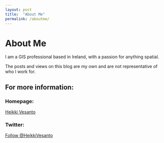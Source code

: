 ```yaml
---
layout: post
title:  "About Me"
permalink: /aboutme/
---
```

# About Me

I am a GIS professional based in Ireland, with a passion for anything spatial.

The posts and views on this blog are my own and are not representative of who I work for.

## For more information:

### Homepage:
[Heikki Vesanto](https://www.heikkivesanto.com/)

### Twitter:
[Follow @HeikkiVesanto](https://twitter.com/HeikkiVesanto/)
